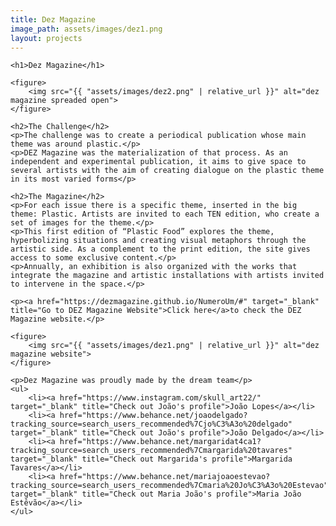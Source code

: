 ```yaml
---
title: Dez Magazine
image_path: assets/images/dez1.png
layout: projects
---
```

<article>

    <h1>Dez Magazine</h1>

    <figure>
        <img src="{{ "assets/images/dez2.png" | relative_url }}" alt="dez magazine spreaded open">
    </figure>

    <h2>The Challenge</h2>
    <p>The challenge was to create a periodical publication whose main theme was around plastic.</p> 
    <p>DEZ Magazine was the materialization of that process. As an independent and experimental publication, it aims to give space to several artists with the aim of creating dialogue on the plastic theme in its most varied forms</p>

    <h2>The Magazine</h2>
    <p>For each issue there is a specific theme, inserted in the big theme: Plastic. Artists are invited to each TEN edition, who create a set of images for the theme.</p>
    <p>This first edition of “Plastic Food” explores the theme, hyperbolizing situations and creating visual metaphors through the artistic side. As a complement to the print edition, the site gives access to some exclusive content.</p>
    <p>Annually, an exhibition is also organized with the works that integrate the magazine and artistic installations with artists invited to intervene in the space.</p>

    <p><a href="https://dezmagazine.github.io/NumeroUm/#" target="_blank" title="Go to DEZ Magazine Website">Click here</a>to check the DEZ Magazine website.</p>
        
    <figure>
        <img src="{{ "assets/images/dez1.png" | relative_url }}" alt="dez magazine website">
    </figure>

    <p>Dez Magazine was proudly made by the dream team</p>
    <ul>
        <li><a href="https://www.instagram.com/skull_art22/" target="_blank" title="Check out João's profile">João Lopes</a></li>
        <li><a href="https://www.behance.net/joaodelgado?tracking_source=search_users_recommended%7Cjo%C3%A3o%20delgado" target="_blank" title="Check out João's profile">João Delgado</a></li>
        <li><a href="https://www.behance.net/margaridat4ca1?tracking_source=search_users_recommended%7Cmargarida%20tavares" target="_blank" title="Check out Margarida's profile">Margarida Tavares</a></li>
        <li><a href="https://www.behance.net/mariajoaoestevao?tracking_source=search_users_recommended%7Cmaria%20Jo%C3%A3o%20Estevao" target="_blank" title="Check out Maria João's profile">Maria João Estêvão</a></li>
    </ul>

    
</article>


